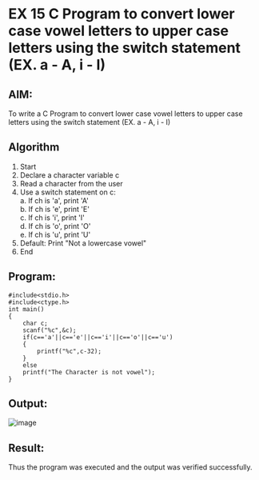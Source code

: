 # EX 15 C Program to convert lower case vowel letters to upper case letters using the switch statement (EX. a - A, i - I)
## AIM:
To write a C Program to convert lower case vowel letters to upper case letters using the switch statement (EX. a - A, i - I)
## Algorithm
1. Start
2. Declare a character variable c
3. Read a character from the user
4. Use a switch statement on c:  
   a. If ch is 'a', print 'A'  
   b. If ch is 'e', print 'E'  
   c. If ch is 'i', print 'I'    
   d. If ch is 'o', print 'O'  
   e. If ch is 'u', print 'U'  
5. Default: Print "Not a lowercase vowel"
6. End
## Program:
```
#include<stdio.h>
#include<ctype.h>
int main()
{
    char c;
    scanf("%c",&c);
    if(c=='a'||c=='e'||c=='i'||c=='o'||c=='u')
    {
        printf("%c",c-32);
    }
    else
    printf("The Character is not vowel");
}
```

## Output:

![image](https://github.com/user-attachments/assets/2ed3a43b-14ed-47cc-9ee7-7c8e7cc8ceac)


## Result:
Thus the program was executed and the output was verified successfully.
